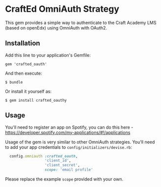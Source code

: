 # CraftEd OmniAuth Strategy

This gem provides a simple way to authenticate to the Craft Academy LMS (based on openEdx) using OmniAuth with OAuth2.

## Installation

Add this line to your application's Gemfile:

    gem 'crafted_oauth'

And then execute:

    $ bundle

Or install it yourself as:

    $ gem install crafted_oauthy

## Usage

You'll need to register an app on Spotify, you can do this here - https://developer.spotify.com/my-applications/#!/applications

Usage of the gem is very similar to other OmniAuth strategies.
You'll need to add your app credentials to `config/initializers/devise.rb`:

```ruby
  config.omniauth :crafted_oauth,
                  'client_id',
                  'client_secret',
                  scope: 'email profile'
```

Please replace the example `scope` provided with your own.


